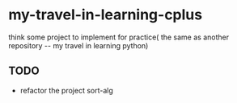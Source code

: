 my-travel-in-learning-cplus
===========================

think some project to implement for practice( the same as another repository -- my
travel in learning python)

## TODO
* refactor the project sort-alg


